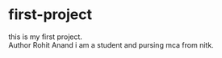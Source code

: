 # first-project
this is my first project.
<br>
Author Rohit Anand 
i am a student and pursing mca from nitk.
